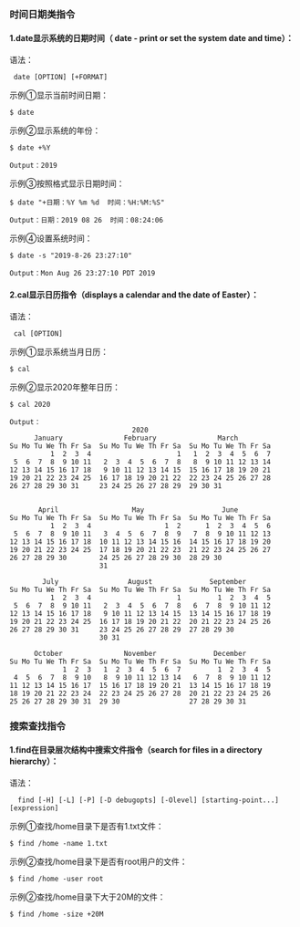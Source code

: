 ### 时间日期类指令   


#### 1.date显示系统的日期时间（ date - print or set the system date and time）：  
语法：  
``` 
 date [OPTION] [+FORMAT]
``` 
示例①显示当前时间日期：
``` 
$ date
```     
示例②显示系统的年份：
``` 
$ date +%Y

Output：2019  
```
示例③按照格式显示日期时间：
``` 
$ date "+日期：%Y %m %d  时间：%H:%M:%S"

Output：日期：2019 08 26  时间：08:24:06  
```


示例④设置系统时间：
``` 
$ date -s "2019-8-26 23:27:10"

Output：Mon Aug 26 23:27:10 PDT 2019
```

#### 2.cal显示日历指令（displays a calendar and the date of Easter）：  
语法：  
``` 
 cal [OPTION] 
``` 
示例①显示系统当月日历：
``` 
$ cal
```  
示例②显示2020年整年日历：
``` 
$ cal 2020

Output：
                              2020
      January               February               March
Su Mo Tu We Th Fr Sa  Su Mo Tu We Th Fr Sa  Su Mo Tu We Th Fr Sa
          1  2  3  4                     1   1  2  3  4  5  6  7
 5  6  7  8  9 10 11   2  3  4  5  6  7  8   8  9 10 11 12 13 14
12 13 14 15 16 17 18   9 10 11 12 13 14 15  15 16 17 18 19 20 21
19 20 21 22 23 24 25  16 17 18 19 20 21 22  22 23 24 25 26 27 28
26 27 28 29 30 31     23 24 25 26 27 28 29  29 30 31


       April                  May                   June
Su Mo Tu We Th Fr Sa  Su Mo Tu We Th Fr Sa  Su Mo Tu We Th Fr Sa
          1  2  3  4                  1  2      1  2  3  4  5  6
 5  6  7  8  9 10 11   3  4  5  6  7  8  9   7  8  9 10 11 12 13
12 13 14 15 16 17 18  10 11 12 13 14 15 16  14 15 16 17 18 19 20
19 20 21 22 23 24 25  17 18 19 20 21 22 23  21 22 23 24 25 26 27
26 27 28 29 30        24 25 26 27 28 29 30  28 29 30
                      31

        July                 August              September
Su Mo Tu We Th Fr Sa  Su Mo Tu We Th Fr Sa  Su Mo Tu We Th Fr Sa
          1  2  3  4                     1         1  2  3  4  5
 5  6  7  8  9 10 11   2  3  4  5  6  7  8   6  7  8  9 10 11 12
12 13 14 15 16 17 18   9 10 11 12 13 14 15  13 14 15 16 17 18 19
19 20 21 22 23 24 25  16 17 18 19 20 21 22  20 21 22 23 24 25 26
26 27 28 29 30 31     23 24 25 26 27 28 29  27 28 29 30
                      30 31

      October               November              December
Su Mo Tu We Th Fr Sa  Su Mo Tu We Th Fr Sa  Su Mo Tu We Th Fr Sa
             1  2  3   1  2  3  4  5  6  7         1  2  3  4  5
 4  5  6  7  8  9 10   8  9 10 11 12 13 14   6  7  8  9 10 11 12
11 12 13 14 15 16 17  15 16 17 18 19 20 21  13 14 15 16 17 18 19
18 19 20 21 22 23 24  22 23 24 25 26 27 28  20 21 22 23 24 25 26
25 26 27 28 29 30 31  29 30                 27 28 29 30 31

```


### 搜索查找指令  

#### 1.find在目录层次结构中搜索文件指令（search for files in a directory hierarchy）：  
语法：  
``` 
  find [-H] [-L] [-P] [-D debugopts] [-Olevel] [starting-point...] [expression] 
``` 
示例①查找/home目录下是否有1.txt文件：
``` 
$ find /home -name 1.txt
```   
示例②查找/home目录下是否有root用户的文件：
``` 
$ find /home -user root
```      
示例②查找/home目录下大于20M的文件：
``` 
$ find /home -size +20M
```     




    

 
